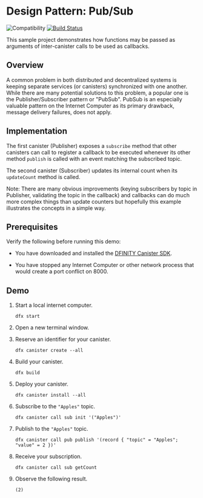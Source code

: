 # Design Pattern: Pub/Sub

![Compatibility](https://img.shields.io/badge/compatibility-0.6.20-blue)
[![Build Status](https://github.com/dfinity/examples/workflows/motoko-pub-sub-example/badge.svg)](https://github.com/dfinity/examples/actions?query=workflow%3Amotoko-pub-sub-example)

This sample project demonstrates how functions may be passed as arguments of inter-canister calls to be used as callbacks.

## Overview

A common problem in both distributed and decentralized systems is keeping separate services (or canisters) synchronized with one another. While there are many potential solutions to this problem, a popular one is the Publisher/Subscriber pattern or "PubSub". PubSub is an especially valuable pattern on the Internet Computer as its primary drawback, message delivery failures, does not apply.

## Implementation

The first canister (Publisher) exposes a `subscribe` method that other canisters can call to register a callback to be executed whenever its other method `publish` is called with an event matching the subscribed topic.

The second canister (Subscriber) updates its internal count when its `updateCount` method is called.

Note: There are many obvious improvements (keying subscribers by topic in Publisher, validating the topic in the callback) and callbacks can do much more complex things than update counters but hopefully this example illustrates the concepts in a simple way.

## Prerequisites

Verify the following before running this demo:

*  You have downloaded and installed the [DFINITY Canister
   SDK](https://sdk.dfinity.org).

*  You have stopped any Internet Computer or other network process that would
   create a port conflict on 8000.

## Demo

1. Start a local internet computer.

   ```text
   dfx start
   ```

1. Open a new terminal window.

1. Reserve an identifier for your canister.

   ```text
   dfx canister create --all
   ```

1. Build your canister.

   ```text
   dfx build
   ```

1. Deploy your canister.

   ```text
   dfx canister install --all
   ```

1. Subscribe to the `"Apples"` topic.

   ```text
   dfx canister call sub init '("Apples")'
   ```

1. Publish to the `"Apples"` topic.

   ```text
   dfx canister call pub publish '(record { "topic" = "Apples"; "value" = 2 })'
   ```

1. Receive your subscription.

   ```text
   dfx canister call sub getCount
   ```

1. Observe the following result.

   ```
   (2)
   ```
